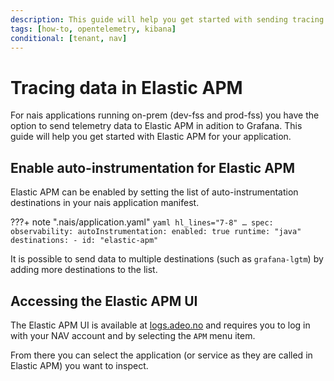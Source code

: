 ```yaml
---
description: This guide will help you get started with sending tracing data to Elastic APM.
tags: [how-to, opentelemetry, kibana]
conditional: [tenant, nav]
---
```

# Tracing data in Elastic APM

For nais applications running on-prem (dev-fss and prod-fss) you have the option to send telemetry data to Elastic APM in adition to Grafana. This guide will help you get started with Elastic APM for your application.

## Enable auto-instrumentation for Elastic APM

Elastic APM can be enabled by setting the list of auto-instrumentation destinations in your nais application manifest.

???+ note ".nais/application.yaml"
    ```yaml hl_lines="7-8"
    …
    spec:
      observability:
        autoInstrumentation:
          enabled: true
          runtime: "java"
          destinations:
            - id: "elastic-apm"
    ```

It is possible to send data to multiple destinations (such as `grafana-lgtm`) by adding more destinations to the list.

## Accessing the Elastic APM UI

The Elastic APM UI is available at [logs.adeo.no](https://logs.adeo.no/app/apm/services) and requires you to log in with your NAV account and by selecting the `APM` menu item.

From there you can select the application (or service as they are called in Elastic APM) you want to inspect.
